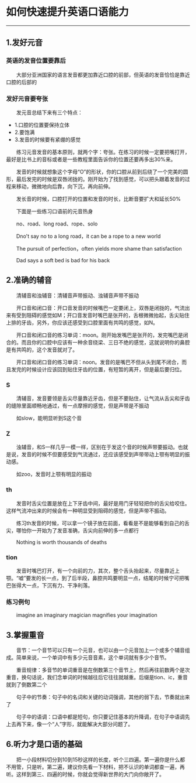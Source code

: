 # 如何快速提升英语口语能力
***
## 1.发好元音
### 英语的发音位置要靠后
&ensp;&ensp;&ensp;&ensp;大部分亚洲国家的语言发音都更加靠近口腔的前部，但英语的发音恰恰是靠近口腔的后部的

### 发好元音要夸张
&ensp;&ensp;&ensp;&ensp;发元音总结下来有三个特点：

- 1.口腔的位置要保持立体
- 2.要饱满
- 3.发音的时候要有紧绷的感觉

&ensp;&ensp;&ensp;&ensp;练习元音发音的基本原则，就两个字：夸张。在练习的时候一定要把嘴打开，最好是比书上的音标或者是一些教程里面告诉你的位置还要再多出30%来。

&ensp;&ensp;&ensp;&ensp;发音的时候就想象这个字母“O”的形状，你的口腔从前到后绕了一个完美的圆形，最后发完的时候是双唇闭拢的。刚开始为了找到感觉，可以把头跟着发音的过程来移动，微微地向后靠，向下沉，再向前伸。

&ensp;&ensp;&ensp;&ensp;发长音的时候，口腔打开的位置和发音的时长，比断音要扩大和延长50%

&ensp;&ensp;&ensp;&ensp;下面是一些练习口语前的元音热身

&ensp;&ensp;&ensp;&ensp;no、road、long road、rope、solo

&ensp;&ensp;&ensp;&ensp;Dno't say no to a long road，it can be a rope to a new world

&ensp;&ensp;&ensp;&ensp;The pursuit of perfection，often yields more shame than satisfaction

&ensp;&ensp;&ensp;&ensp;Dad says a soft bed is bad for his back

## 2.准确的辅音
&ensp;&ensp;&ensp;&ensp;清辅音和浊辅音：清辅音声带振动、浊辅音声带不振动

&ensp;&ensp;&ensp;&ensp;开口音和闭口音：开口音发音的时候嘴巴一定要闭上，双唇是闭拢的，气流出来有受到阻碍的感觉如M；开口音发音时嘴巴是张开的，舌根微微抬起，舌尖贴住上排的牙齿，另外，你应该还感受到口腔里面有共鸣的感觉，如N。

&ensp;&ensp;&ensp;&ensp;开口音和闭口音的练习单词：moon。刚开始发嘴巴是张开的，发完嘴巴是闭合的。而且你的口腔中应该有一种余音绕梁、三日不绝的感觉，这就说明你的鼻腔是有共鸣的，这个发音就对了。

&ensp;&ensp;&ensp;&ensp;开口音和闭口音的练习单词：noon。发音的是嘴巴不但从头到尾不闭合，而且发完的时候设计应该回到贴住牙齿的位置，有短暂的离开，但是最后要归位。

### S
&ensp;&ensp;&ensp;&ensp;清辅音，发音要领是舌尖尽量靠近牙齿，但是不要贴住，让气流从舌尖和牙齿的缝隙里面顺畅地通过，有一点摩擦的感觉，但是声带是不振动

&ensp;&ensp;&ensp;&ensp;如slow，能明显听到S这个音

### Z
&ensp;&ensp;&ensp;&ensp;浊辅音，和S一样几乎一模一样，区别在于发这个音的时候声带要振动。也就是说，发音的时候不但要感受到气流通过，还应该感受到声带带动上颚有明显的振动感。

&ensp;&ensp;&ensp;&ensp;如zoo，发音时上颚有明显的振动

### th
&ensp;&ensp;&ensp;&ensp;发音时舌尖位置是放在上下牙齿中间，最好是用门牙轻轻把你的舌尖给咬住。这样气流冲出来的时候会有一种明显受到阻碍的感觉，但是声带不振动。

&ensp;&ensp;&ensp;&ensp;练习th发音的时候，可以拿一个镜子放在前面，看看是不是能够看到自己的舌尖，哪怕你一开始为了发音准确，舌尖向前伸的多一点都行

&ensp;&ensp;&ensp;&ensp;Nothing is worth thousands of deaths

### tion
&ensp;&ensp;&ensp;&ensp;发音时嘴巴打开，有一个向前的力，其次，整个舌头抬起来，尽量靠近上颚。“嘘”要发的长一点，到了后半段，鼻腔共鸣要明显一点，结尾的时候宁可把嘴巴张得大一点，下沉有力、干净利落。

### 练习例句
&ensp;&ensp;&ensp;&ensp;imagine an imaginary magician magnifies your imagination

## 3.掌握重音
&ensp;&ensp;&ensp;&ensp;音节：一个音节可以只有一个元音，也可以由一个元音加上一个或多个辅音组成。简单来说，一个单词中有多少元音音素，这个单词就有多少个音节。

&ensp;&ensp;&ensp;&ensp;重音规律：多音节的单词重音是在倒数第三个音节上，然后再往前数两个是次重音，换句话说，我们念单词的时候越往后它往往就越重。后缀是tion、ic，重音就到了倒数第二个

&ensp;&ensp;&ensp;&ensp;句子中的节奏：句子中的名词和关键的动词强调，其他的弱下去，节奏就出来了

&ensp;&ensp;&ensp;&ensp;句子中的语调：口语中都是短句，你只要记住基本的升降调，在句子中语调先上去再下来，像一个“人”字形，就能解决大部分问题了。

## 6.听力才是口语的基础
&ensp;&ensp;&ensp;&ensp;把一小段材料切分到10到15秒这样的长度，听个三四遍。第一遍你是什么都不用管，只是听。第二遍，建议你先看一下材料，把不认识的单词都查一遍，再听。这样到第三、四遍的时候，你就会觉得新世界的大门向你敞开了。

